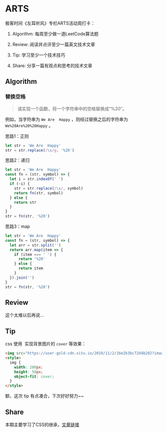 # ARTS

极客时间《左耳听风》专栏ARTS活动周打卡：

1. Algorithm: 每周至少做一道LeetCode算法题

2. Review: 阅读并点评至少一篇英文技术文章

3. Tip: 学习至少一个技术技巧

4. Share: 分享一篇有观点和思考的技术文章

## Algorithm

### 替换空格

> 请实现一个函数，将一个字符串中的空格替换成“%20”。

例如，当字符串为 `We Are  Happy` ，则经过替换之后的字符串为 `We%20Are%20%20Happy` 。

思路1：正则

```js
let str = 'We Are  Happy'
str = str.replace(/\s/g, '%20')
```
思路2：递归

```js
let str = 'We Are  Happy'
const fn = (str, symbol) => {
  let i = str.indexOf(' ')
  if (~i) {
    str = str.replace(/\s/, symbol)
    return fn(str, symbol)
  } else {
    return str
  }
}
str = fn(str, '%20')
```

思路3：map

```js
let str = 'We Are  Happy'
const fn = (str, symbol) => {
  let arr = str.split('')
  return arr.map(item => {
    if (item === ' ') {
      return '%20'
    } else {
      return item
    }
  }).join('')
}
str = fn(str, '%20')
```

## Review

这个太难以后再说...

## Tip

css 使用 <img> 实现背景图片的 `cover` 等效果：

```html
<img src="https://user-gold-cdn.xitu.io/2019/11/2/16e2b3bc72d4b202?imageView2/1/w/1304/h/734/q/85/format/webp/interlace/1">
<style>
  img {
    width: 200px;
    height: 50px;
    object-fit: cover;
  }
</style>
```

额，这次 tip 有点凑合，下次好好努力~~

## Share

本期主要学习了CSS的继承，[文章链接](https://juejin.im/post/5dcb89186fb9a04a752ba034)
